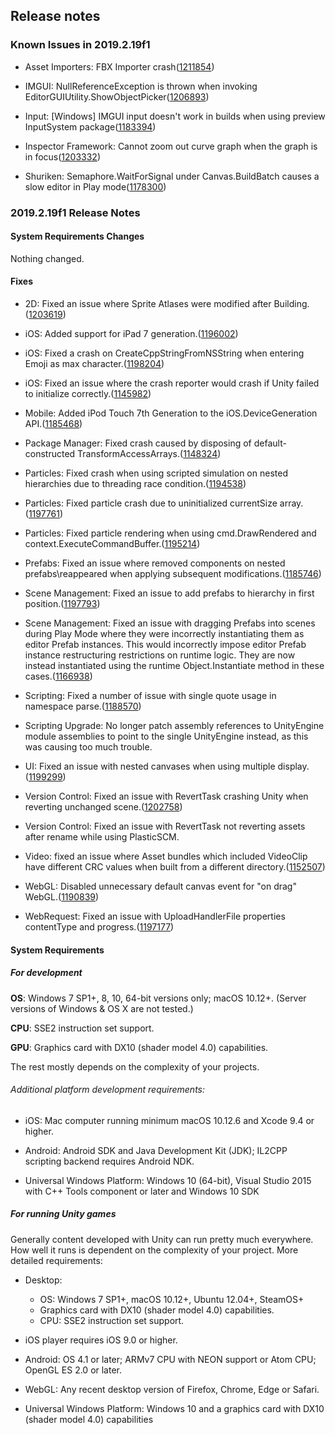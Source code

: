 ## Release notes

### Known Issues in 2019.2.19f1

-   Asset Importers: FBX Importer crash([1211854](https://issuetracker.unity3d.com/issues/fbx-importer-crash))

-   IMGUI: NullReferenceException is thrown when invoking EditorGUIUtility.ShowObjectPicker([1206893](https://issuetracker.unity3d.com/issues/nullreferenceexception-is-thrown-when-invoking-editorguiutility-dot-showobjectpicker))

-   Input: \[Windows\] IMGUI input doesn\'t work in builds when using preview InputSystem package([1183394](https://issuetracker.unity3d.com/issues/imgui-input-doesnt-work-in-builds-when-using-preview-inputsystem-package))

-   Inspector Framework: Cannot zoom out curve graph when the graph is in focus([1203332](https://issuetracker.unity3d.com/issues/cannot-zoom-out-audiosource-distance-functions-graph-when-the-graph-is-in-focus))

-   Shuriken: Semaphore.WaitForSignal under Canvas.BuildBatch causes a slow editor in Play mode([1178300](https://issuetracker.unity3d.com/issues/semaphore-dot-waitforsignal-causes-a-slow-editor-when-entering-play-mode))

### 2019.2.19f1 Release Notes

#### System Requirements Changes

Nothing changed.

#### Fixes

-   2D: Fixed an issue where Sprite Atlases were modified after Building.([1203619](https://issuetracker.unity3d.com/issues/sprite-atlases-are-modified-after-building))

-   iOS: Added support for iPad 7 generation.([1196002](https://issuetracker.unity3d.com/issues/ios-ios-dot-device-dot-generation-doesnt-contain-ipad-7th-generation))

-   iOS: Fixed a crash on CreateCppStringFromNSString when entering Emoji as max character.([1198204](https://issuetracker.unity3d.com/issues/ios-crash-on-createcppstringfromnsstring-when-entering-emoji-as-max-character))

-   iOS: Fixed an issue where the crash reporter would crash if Unity failed to initialize correctly.([1145982](https://issuetracker.unity3d.com/issues/ios-crash-on-lookup-core-basic-string-char-core-stringstoragedefault-at-hash-set-dot-h-645-49-during-unity-cleanup))

-   Mobile: Added iPod Touch 7th Generation to the iOS.DeviceGeneration API.([1185468](https://issuetracker.unity3d.com/issues/ios-seventh-generation-ipod-touch-is-not-recognized-using-device-dot-generation))

-   Package Manager: Fixed crash caused by disposing of default-constructed TransformAccessArrays.([1148324](https://issuetracker.unity3d.com/issues/transformaccessarray-dot-dispose-crashes-player))

-   Particles: Fixed crash when using scripted simulation on nested hierarchies due to threading race condition.([1194538](https://issuetracker.unity3d.com/issues/particle-system-crash-on-shapemodule-emitterstoremeshdata-colorrgba32))

-   Particles: Fixed particle crash due to uninitialized currentSize array.([1197761](https://issuetracker.unity3d.com/issues/particlesystem-dot-setparticles-crashes-the-editor-when-writing-particle-list-to-array-and-particle-system-has-a-size-module-enabled))

-   Particles: Fixed particle rendering when using cmd.DrawRendered and context.ExecuteCommandBuffer.([1195214](https://issuetracker.unity3d.com/issues/particle-system-is-not-rendered-in-the-game-window-when-using-cmd-dot-drawrendered-and-context-dot-executecommandbuffer-to-call-it))

-   Prefabs: Fixed an issue where removed components on nested prefabs\\reappeared when applying subsequent modifications.([1185746](https://issuetracker.unity3d.com/issues/aplying-changes-to-root-prefab-in-a-nested-prefab-undo-changes-made-to-the-child-prefab))

-   Scene Management: Fixed an issue to add prefabs to hierarchy in first position.([1197793](https://issuetracker.unity3d.com/issues/prefab-is-childed-when-dragging-the-prefab-from-project-window-to-hierarchy-window-between-scene-tab-and-the-first-object))

-   Scene Management: Fixed an issue with dragging Prefabs into scenes during Play Mode where they were incorrectly instantiating them as editor Prefab instances. This would incorrectly impose editor Prefab instance restructuring restrictions on runtime logic. They are now instead instantiated using the runtime Object.Instantiate method in these cases.([1166938](https://issuetracker.unity3d.com/issues/prefabs-dragged-into-scene-in-play-mode-are-not-unpacked))

-   Scripting: Fixed a number of issue with single quote usage in namespace parse.([1188570](https://issuetracker.unity3d.com/issues/csharpnamespaceparser-exception-on-a-specific-source-file))

-   Scripting Upgrade: No longer patch assembly references to UnityEngine module assemblies to point to the single UnityEngine instead, as this was causing too much trouble.

-   UI: Fixed an issue with nested canvases when using multiple display.([1199299](https://issuetracker.unity3d.com/issues/dropdown-list-is-not-aligned-with-the-dropdown-field-in-standalone-build-when-using-multiple-screens-with-different-resolutions))

-   Version Control: Fixed an issue with RevertTask crashing Unity when reverting unchanged scene.([1202758](https://issuetracker.unity3d.com/issues/perforce-fatal-crash-when-using-provider-dot-revert-on-unchanged-scenes-and-reloading-scenes-at-the-same-time))

-   Version Control: Fixed an issue with RevertTask not reverting assets after rename while using PlasticSCM.

-   Video: fixed an issue where Asset bundles which included VideoClip have different CRC values when built from a different directory.([1152507](https://issuetracker.unity3d.com/issues/asset-bundles-which-include-videoclip-have-different-crc-values-when-built-from-a-different-directory))

-   WebGL: Disabled unnecessary default canvas event for \"on drag\" WebGL.([1190839](https://issuetracker.unity3d.com/issues/webgl-mouse-input-is-blocked-after-a-few-moves-when-using-edge-browser))

-   WebRequest: Fixed an issue with UploadHandlerFile properties contentType and progress.([1197177](https://issuetracker.unity3d.com/issues/uploadhandlerfile-dot-contenttype-cannot-be-set-and-always-returns-text-slash-plain))

#### System Requirements

##### For development

**OS**: Windows 7 SP1+, 8, 10, 64-bit versions only; macOS 10.12+. (Server versions of Windows & OS X are not tested.)

**CPU**: SSE2 instruction set support.

**GPU**: Graphics card with DX10 (shader model 4.0) capabilities.

The rest mostly depends on the complexity of your projects.

###### Additional platform development requirements:

-   iOS: Mac computer running minimum macOS 10.12.6 and Xcode 9.4 or higher.

-   Android: Android SDK and Java Development Kit (JDK); IL2CPP scripting backend requires Android NDK.

-   Universal Windows Platform: Windows 10 (64-bit), Visual Studio 2015 with C++ Tools component or later and Windows 10 SDK

##### For running Unity games

Generally content developed with Unity can run pretty much everywhere. How well it runs is dependent on the complexity of your project. More detailed requirements:

-   Desktop:

    -   OS: Windows 7 SP1+, macOS 10.12+, Ubuntu 12.04+, SteamOS+
    -   Graphics card with DX10 (shader model 4.0) capabilities.
    -   CPU: SSE2 instruction set support.

-   iOS player requires iOS 9.0 or higher.

-   Android: OS 4.1 or later; ARMv7 CPU with NEON support or Atom CPU; OpenGL ES 2.0 or later.

-   WebGL: Any recent desktop version of Firefox, Chrome, Edge or Safari.

-   Universal Windows Platform: Windows 10 and a graphics card with DX10 (shader model 4.0) capabilities

